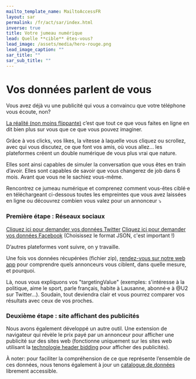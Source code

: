 ```yaml
---
mailto_template_name: MailtoAccessFR
layout: sar
permalink: /fr/act/sar/index.html
inverse: true
title: Votre jumeau numérique
lead: Quelle **cible** êtes-vous?
lead_image: /assets/media/hero-rouge.png
lead_image_caption: ""
sar_title: ""
sar_sub_title: ""
---
```

# Vos données parlent de vous

Vous avez déjà vu une publicité qui vous a convaincu que votre téléphone vous écoute, non?

[La réalité (non moins flippante)](https://qz.com/1609356/your-phone-is-not-recording-your-conversations/) c’est que tout ce que vous faites en ligne en dit bien plus sur vous que ce que vous pouvez imaginer.

Grâce à vos clicks, vos likes, la vitesse à laquelle vous cliquez ou scrollez, avec qui vous discutez, ce que font vos amis, où vous allez... les plateformes créent un double numérique de vous plus vrai que nature.

Elles sont ainsi capables de simuler la conversation que vous êtes en train d’avoir. Elles sont capables de savoir que vous changerez de job dans 6 mois. Avant que vous ne le sachiez vous-même.

Rencontrez ce jumeau numérique et comprenez comment vous-êtes ciblé·e en téléchargeant ci-dessous toutes les empreintes que vous avez laissées en ligne ou découvrez combien vous valez pour un annonceur ⤵️

### Première étape : Réseaux sociaux

[Cliquez ici pour demander vos données Twitter](https://help.twitter.com/fr/managing-your-account/how-to-download-your-twitter-archive)
[Cliquez ici pour demander vos données Facebook](https://www.facebook.com/help/212802592074644) (Choisissez le format JSON, c'est important !)

D’autres plateformes vont suivre, on y travaille.

Une fois vos données récupérées (fichier zip), [rendez-vous sur notre web app](https://experiences.hestialabs.org) pour comprendre quels annonceurs vous ciblent, dans quelle mesure, et pourquoi.

Là, nous vous expliquons vos "targetingValue" (exemples: s'intéresse à la politique, aime le sport, parle français, habite à Lausanne, abonné·e à @U2 sur Twitter...). Soudain, tout deviendra clair et vous pourrez comparer vos résultats avec ceux de vos proches.

### Deuxième étape : site affichant des publicités

Nous avons également développé un autre outil. Une extension de navigateur qui révèle le prix payé par un annonceur pour afficher une publicité sur des sites web (fonctionne uniquement sur les sites web utilisant la [technologie header bidding](https://headerbidding.co/header-bidding/) pour afficher des publicités).

À noter: pour faciliter la compréhension de ce que représente l’ensemble de ces données, nous tenons également à jour un [catalogue de données](/fr/act/catalog/) librement accessible.